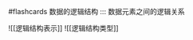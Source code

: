 #flashcards 数据的逻辑结构 ::: 数据元素之间的逻辑关系
<!--SR:!2024-01-24,1,210!2024-01-25,2,228-->
![[逻辑结构表示]]
![[逻辑结构类型]]
